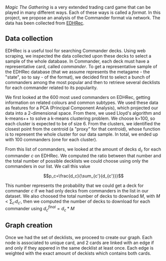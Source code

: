 _Magic The Gathering_ is a very extended trading card game that can be played in many different ways. Each of these ways is called a _format_. In this project, we propose an analysis of the Commander format via network. The data has been collected from [EDHRec](https://www.EDHRec.com).

## Data collection
EDHRec is a useful tool for searching Commander decks. Using web scraping, we inspected the data collected upon these decks to select a sample of the whole database. In Commander, each deck must have a representative card, called _commander_. To get a representative sample of the EDHRec database (that we assume represents the metagame - the "state", so to say - of the format), we decided first to select a bunch of commanders among the most popular and then to retrieve several decklists for each commander related to its popularity.

We first looked at the 600 most used commanders on EDHRec, getting information on related colours and common subtypes. We used these data as features for a PCA (Principal Component Analysis), which projected our data into a 2-dimensional space. From there, we used Lloyd's algorithm and k-means++ to solve a k-means clustering problem. We choose k=100, so each cluster is expected to be of size 6. From the clusters, we identified the closest point from the centroid (a "proxy" for that centroid), whose function is to represent the whole cluster for our data sample. In total, we ended up with 100 commanders (one for each cluster).

From this list of commanders, we looked at the amount of decks $d_c$ for each commander $c$ on EDHRec. We computed the ratio between that number and the total number of possible decklists we could choose using only the commanders in our list. We call this value

$$p_c=\frac{d_c}{\sum_{c'}{d_{c'}}}$$

This number represents the probability that we could get a deck for commander $c$ if we had only decks from commanders in the list in our dataset. We also choosed the total number of decks to download $M$, with $M<\sum_{c'}{d_{c'}}$, then we computed the number of decks to download for each commander using $d_c^{final}=d_c*M$

## Graph creation
Once we had the set of decklists, we proceed to create our graph. Each node is associated to unique card, and 2 cards are linked with an edge if and only if they appered in the same decklist at least once. Each edge is weighted with the exact amount of deckists which contains both cards.